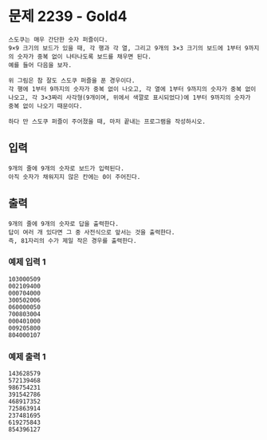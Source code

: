 # 문제 2239 - Gold4
    스도쿠는 매우 간단한 숫자 퍼즐이다. 
    9×9 크기의 보드가 있을 때, 각 행과 각 열, 그리고 9개의 3×3 크기의 보드에 1부터 9까지의 숫자가 중복 없이 나타나도록 보드를 채우면 된다. 
    예를 들어 다음을 보자.
    
    위 그림은 참 잘도 스도쿠 퍼즐을 푼 경우이다. 
    각 행에 1부터 9까지의 숫자가 중복 없이 나오고, 각 열에 1부터 9까지의 숫자가 중복 없이 나오고, 각 3×3짜리 사각형(9개이며, 위에서 색깔로 표시되었다)에 1부터 9까지의 숫자가 중복 없이 나오기 때문이다.
    
    하다 만 스도쿠 퍼즐이 주어졌을 때, 마저 끝내는 프로그램을 작성하시오.

## 입력
    9개의 줄에 9개의 숫자로 보드가 입력된다. 
    아직 숫자가 채워지지 않은 칸에는 0이 주어진다.

## 출력
    9개의 줄에 9개의 숫자로 답을 출력한다. 
    답이 여러 개 있다면 그 중 사전식으로 앞서는 것을 출력한다. 
    즉, 81자리의 수가 제일 작은 경우를 출력한다.

### 예제 입력 1
    103000509
    002109400
    000704000
    300502006
    060000050
    700803004
    000401000
    009205800
    804000107
### 예제 출력 1
    143628579
    572139468
    986754231
    391542786
    468917352
    725863914
    237481695
    619275843
    854396127